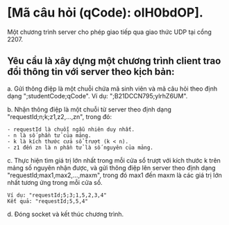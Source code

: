 # [Mã câu hỏi (qCode): oIH0bdOP].
Một chương trình server cho phép giao tiếp qua giao thức UDP tại cổng 2207. 

## Yêu cầu là xây dựng một chương trình client trao đổi thông tin với server theo kịch bản:
a. Gửi thông điệp là một chuỗi chứa mã sinh viên và mã câu hỏi theo định dạng ";studentCode;qCode". Ví dụ: ";B21DCCN795;ylrhZ6UM".

b. Nhận thông điệp là một chuỗi từ server theo định dạng "requestId;n;k;z1,z2,...,zn", trong đó:

    - requestId là chuỗi ngẫu nhiên duy nhất.
    - n là số phần tử của mảng.
    - k là kích thước cửa sổ trượt (k < n).
    - z1 đến zn là n phần tử là số nguyên của mảng.

c. Thực hiện tìm giá trị lớn nhất trong mỗi cửa sổ trượt với kích thước k trên mảng số nguyên nhận được, và gửi thông điệp lên server theo định dạng "requestId;max1,max2,...,maxm", trong đó max1 đến maxm là các giá trị lớn nhất tương ứng trong mỗi cửa sổ.
```
Ví dụ: "requestId;5;3;1,5,2,3,4"
Kết quả: "requestId;5,5,4"
```
d. Đóng socket và kết thúc chương trình.
